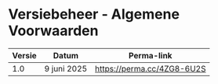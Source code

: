# Versiebeheer - Algemene Voorwaarden

| Versie | Datum         | Perma-link                         |
|--------|---------------|-------------------------------------|
| 1.0    | 9 juni 2025   | https://perma.cc/4ZG8-6U2S          |
